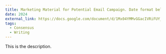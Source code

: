 ```yaml
---
title: Marketing Material for Potential Email Campaign. Date format below requires full date. "2024" resulted in "Jan 1, 1970)"
date: 2024
external_link: https://docs.google.com/document/d/1Mx04YMMvGGacIVRiFUY_4pr98eu_u4Zf/edit#heading=h.1fob9te
tags:
  - Consensus
  - Writing
---
```


This is the description.

<!--more-->
